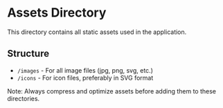 # Assets Directory

This directory contains all static assets used in the application.

## Structure

- `/images` - For all image files (jpg, png, svg, etc.)
- `/icons` - For icon files, preferably in SVG format

Note: Always compress and optimize assets before adding them to these directories.
